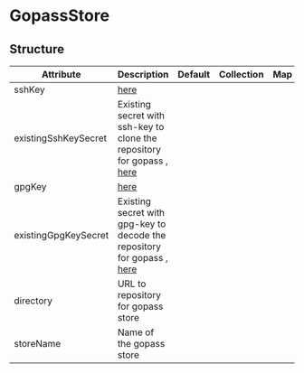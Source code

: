 # GopassStore 
 

## Structure 
 

| Attribute            | Description                                                                                            | Default | Collection | Map  |
| -------------------- | ------------------------------------------------------------------------------------------------------ | ------- | ---------- | ---  |
| sshKey               | [here](secret/Secret/Secret.md)                                                                        |         |            |      |
| existingSshKeySecret | Existing secret with ssh-key to clone the repository for gopass , [here](secret/Existing/Existing.md)  |         |            |      |
| gpgKey               | [here](secret/Secret/Secret.md)                                                                        |         |            |      |
| existingGpgKeySecret | Existing secret with gpg-key to decode the repository for gopass , [here](secret/Existing/Existing.md) |         |            |      |
| directory            | URL to repository for gopass store                                                                     |         |            |      |
| storeName            | Name of the gopass store                                                                               |         |            |      |